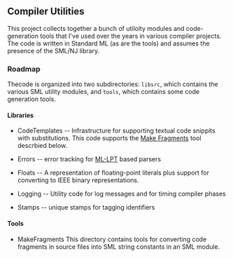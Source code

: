 ## Compiler Utilities

This project collects together a bunch of utiloity modules and code-generation
tools that I've used over the years in various compiler projects.  The code is
written in Standard ML (as are the tools) and assumes the presence of the
SML/NJ library.

### Roadmap

Thecode is organized into two subdirectories: `libsrc`, which contains the various SML
utility modules, and `tools`, which contains some code generation tools.

#### Libraries

* CodeTemplates -- Infrastructure for supporting textual code snippits with substitutions.
    This code supports the [Make Fragments](#make-fragments) tool descrbied below.

* Errors -- error tracking for [ML-LPT](http://smlnj.org/doc/ml-lpt/manual.pdf) based parsers

* Floats -- A representation of floating-point literals plus support for converting
    to IEEE binary representations.

* Logging -- Utility code for log messages and for timing compiler phases

* Stamps -- unique stamps for tagging identifiers

#### Tools

* MakeFragments <a name="make-fragments"></a>
    This directory contains tools for converting code fragments in source files into
    SML string constants in an SML module.
